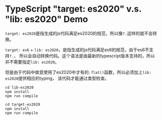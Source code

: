 TypeScript "target: es2020" v.s. "lib: es2020" Demo
===========================

`target: es2020`是指生成的js代码满足es2020的规范，所以像`?.`这样的就不会转换。

`target: es6` + `lib: es2020`，是指生成的js代码满足es6的规范，由于es6不支持`?.`，
所以会自动转换代码。这个语法是由最新的typescript版本支持的，所以并不需要指定`lib: es2020`。

但是由于代码中故意使用了es2020中才有的`.flat()`函数，所以必须加上`lib: es2020`提供相应的typing，
该代码才能通过类型检查。

```
cd lib-es2020
npm install
npm run compile
```

```
cd target-es2020
npm install
npm run compile
```
